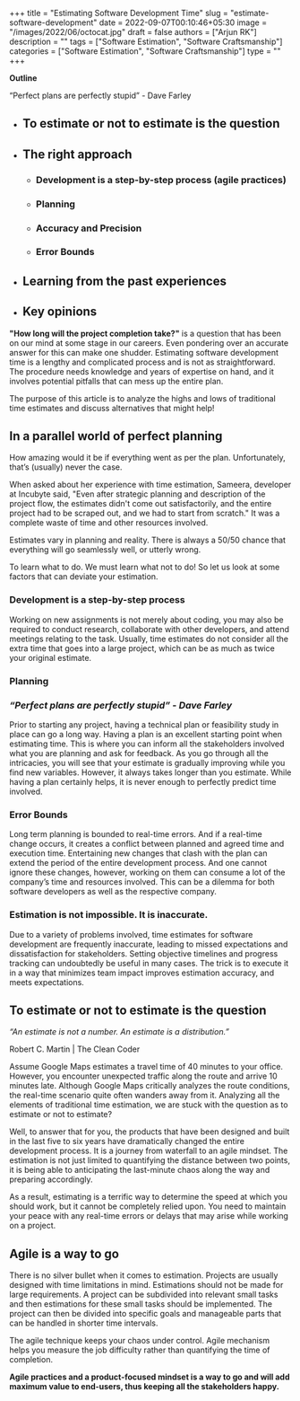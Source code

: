 ﻿+++
title = "Estimating Software Development Time"
slug = "estimate-software-development"
date = 2022-09-07T00:10:46+05:30
image = "/images/2022/06/octocat.jpg"
draft = false
authors = ["Arjun RK"]
description = ""
tags = ["Software Estimation", "Software Craftsmanship"]
categories = ["Software Estimation", "Software Craftsmanship"]
type = ""
+++

**Outline**

“Perfect plans are perfectly stupid” - Dave Farley

-   ## To estimate or not to estimate is the question
-   ## The right approach
    -   ### Development is a step-by-step process (agile practices)
    -   ### Planning
    -   ### Accuracy and Precision
    -   ### Error Bounds
-   ## Learning from the past experiences
-   ## Key opinions

**"How long will the project completion take?"** is a question that has been on our mind at some stage in our careers. Even pondering over an accurate answer for this can make one shudder. Estimating software development time is a lengthy and complicated process and is not as straightforward. The procedure needs knowledge and years of expertise on hand, and it involves potential pitfalls that can mess up the entire plan.

The purpose of this article is to analyze the highs and lows of traditional time estimates and discuss alternatives that might help!

## In a parallel world of perfect planning

How amazing would it be if everything went as per the plan. Unfortunately, that’s (usually) never the case.

When asked about her experience with time estimation, Sameera, developer at Incubyte said, "Even after strategic planning and description of the project flow, the estimates didn't come out satisfactorily, and the entire project had to be scraped out, and we had to start from scratch." It was a complete waste of time and other resources involved.

Estimates vary in planning and reality. There is always a 50/50 chance that everything will go seamlessly well, or utterly wrong.

To learn what to do. We must learn what not to do! So let us look at some factors that can deviate your estimation.

### Development is a step-by-step process

Working on new assignments is not merely about coding, you may also be required to conduct research, collaborate with other developers, and attend meetings relating to the task. Usually, time estimates do not consider all the extra time that goes into a large project, which can be as much as twice your original estimate.

### Planning

### _“Perfect plans are perfectly stupid” - Dave Farley_

Prior to starting any project, having a technical plan or feasibility study in place can go a long way. Having a plan is an excellent starting point when estimating time. This is where you can inform all the stakeholders involved what you are planning and ask for feedback. As you go through all the intricacies, you will see that your estimate is gradually improving while you find new variables. However, it always takes longer than you estimate. While having a plan certainly helps, it is never enough to perfectly predict time involved.

### Error Bounds

Long term planning is bounded to real-time errors. And if a real-time change occurs, it creates a conflict between planned and agreed time and execution time. Entertaining new changes that clash with the plan can extend the period of the entire development process. And one cannot ignore these changes, however, working on them can consume a lot of the company’s time and resources involved. This can be a dilemma for both software developers as well as the respective company.

### Estimation is not impossible. It is inaccurate.

Due to a variety of problems involved, time estimates for software development are frequently inaccurate, leading to missed expectations and dissatisfaction for stakeholders. Setting objective timelines and progress tracking can undoubtedly be useful in many cases. The trick is to execute it in a way that minimizes team impact improves estimation accuracy, and meets expectations.

## To estimate or not to estimate is the question

_“An estimate is not a number. An estimate is a distribution.”_

Robert C. Martin | The Clean Coder

Assume Google Maps estimates a travel time of 40 minutes to your office. However, you encounter unexpected traffic along the route and arrive 10 minutes late. Although Google Maps critically analyzes the route conditions, the real-time scenario quite often wanders away from it. Analyzing all the elements of traditional time estimation, we are stuck with the question as to estimate or not to estimate?

Well, to answer that for you, the products that have been designed and built in the last five to six years have dramatically changed the entire development process. It is a journey from waterfall to an agile mindset. The estimation is not just limited to quantifying the distance between two points, it is being able to anticipating the last-minute chaos along the way and preparing accordingly.

As a result, estimating is a terrific way to determine the speed at which you should work, but it cannot be completely relied upon. You need to maintain your peace with any real-time errors or delays that may arise while working on a project.

## Agile is a way to go

There is no silver bullet when it comes to estimation. Projects are usually designed with time limitations in mind. Estimations should not be made for large requirements. A project can be subdivided into relevant small tasks and then estimations for these small tasks should be implemented. The project can then be divided into specific goals and manageable parts that can be handled in shorter time intervals.

The agile technique keeps your chaos under control. Agile mechanism helps you measure the job difficulty rather than quantifying the time of completion.

**Agile practices and a product-focused mindset is a way to go and will add maximum value to end-users, thus keeping all the stakeholders happy.**
